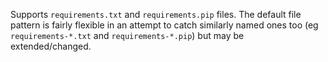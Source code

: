 Supports `requirements.txt` and `requirements.pip` files. The default file pattern is fairly flexible in an attempt to catch similarly named ones too (eg `requirements-*.txt` and `requirements-*.pip`) but may be extended/changed.
